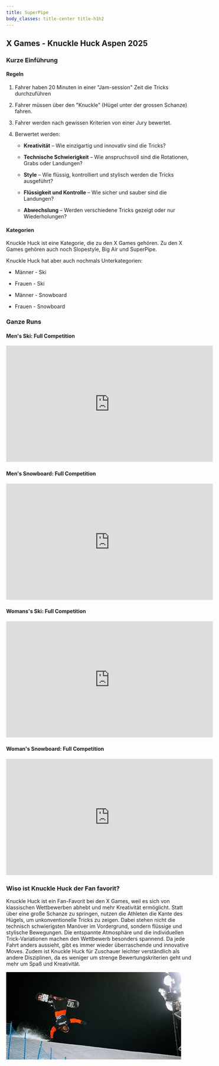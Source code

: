 ```yaml
---
title: SuperPipe
body_classes: title-center title-h1h2
---
```


## X Games - Knuckle Huck Aspen 2025

### Kurze Einführung

#### Regeln

1. Fahrer haben 20 Minuten in einer "Jam-session" Zeit die Tricks durchzuführen

2. Fahrer müssen über den "Knuckle" (Hügel unter der grossen Schanze) fahren. 

3. Fahrer werden nach gewissen Kriterien von einer Jury bewertet.

4. Berwertet werden:

    * **Kreativität** – Wie einzigartig und innovativ sind die Tricks?

    * **Technische Schwierigkeit** – Wie anspruchsvoll sind die Rotationen, Grabs oder Landungen?

    * **Style** – Wie flüssig, kontrolliert und stylisch werden die Tricks ausgeführt?

    * **Flüssigkeit und Kontrolle** – Wie sicher und sauber sind die Landungen?

    * **Abwechslung** – Werden verschiedene Tricks gezeigt oder nur Wiederholungen?

#### Kategorien

Knuckle Huck ist eine Kategorie, die zu den X Games gehören. Zu den X Games gehören auch noch Slopestyle, Big Air und SuperPipe. 

Knuckle Huck hat aber auch nochmals Unterkategorien:

* Männer - Ski

* Frauen - Ski

* Männer - Snowboard

* Frauen - Snowboard

### Ganze Runs

#### Men's Ski: Full Competition

<iframe width="560" height="315" src="https://youtu.be/B2V54HgB_2c" frameborder="0" allowfullscreen></iframe>

#### Men's Snowboard: Full Competition

<iframe width="560" height="315" src="https://youtu.be/9dSKe6M3BNM" frameborder="0" allowfullscreen></iframe>

#### Womans's Ski: Full Competition

<iframe width="560" height="315" src="https://youtu.be/yjRsK1zP6OQ" frameborder="0" allowfullscreen></iframe>

#### Woman's Snowboard: Full Competition

<iframe width="560" height="315" src="https://youtu.be/f62QNJEJ9SM" frameborder="0" allowfullscreen></iframe>

### Wiso ist Knuckle Huck der Fan favorit?

Knuckle Huck ist ein Fan-Favorit bei den X Games, weil es sich von klassischen Wettbewerben abhebt und mehr Kreativität ermöglicht. Statt über eine große Schanze zu springen, nutzen die Athleten die Kante des Hügels, um unkonventionelle Tricks zu zeigen. Dabei stehen nicht die technisch schwierigsten Manöver im Vordergrund, sondern flüssige und stylische Bewegungen. Die entspannte Atmosphäre und die individuellen Trick-Variationen machen den Wettbewerb besonders spannend. Da jede Fahrt anders aussieht, gibt es immer wieder überraschende und innovative Moves. Zudem ist Knuckle Huck für Zuschauer leichter verständlich als andere Disziplinen, da es weniger um strenge Bewertungskriterien geht und mehr um Spaß und Kreativität.

![Zeb Powell - Knuckle Huck 2025](/grav/user/OIP%20(17).jpeg)